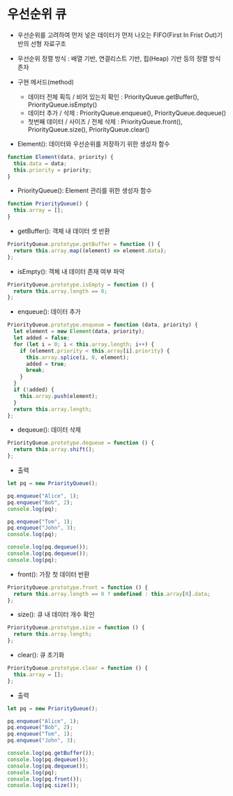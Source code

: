 # 우선순위 큐

- 우선순위를 고려하여 먼저 넣은 데이터가 먼저 나오는 FIFO(First In Frist Out)기반의 선형 자료구조
- 우선순위 정렬 방식 : 배열 기반, 연결리스트 기반, 힙(Heap) 기반 등의 정렬 방식 존자
- 구현 메서드(method)
    - 데이터 전체 획득 / 비어 있는지 확인 : PriorityQueue.getBuffer(), PriorityQueue.isEmpty()
    - 데이터 추가 / 삭제 : PriorityQueue.enqueue(), PriorityQueue.dequeue()
    - 첫번째 데이터 / 사이즈 / 전체 삭제 : PriorityQueue.front(), PriorityQueue.size(), PriorityQueue.clear()
    
- Element(): 데이터와 우선순위를 저장하기 위한 생성자 함수

```jsx
function Element(data, priority) {
  this.data = data;
  this.priority = priority;
}
```

- PriorityQueue(): Element 관리를 위한 생성자 함수

```jsx
function PriorityQueue() {
  this.array = [];
}
```

- getBuffer(): 객체 내 데이터 셋 반환

```jsx
PriorityQueue.prototype.getBuffer = function () {
  return this.array.map((element) => element.data);
};
```

- isEmpty(): 객체 내 데이터 존재 여부 파악

```jsx
PriorityQueue.prototype.isEmpty = function () {
  return this.array.length == 0;
};
```

- enqueue(): 데이터 추가

```jsx
PriorityQueue.prototype.enqueue = function (data, priority) {
  let element = new Element(data, priority);
  let added = false;
  for (let i = 0; i < this.array.length; i++) {
    if (element.priority < this.array[i].priority) {
      this.array.splice(i, 0, element);
      added = true;
      break;
    }
  }
  if (!added) {
    this.array.push(element);
  }
  return this.array.length;
};
```

- dequeue(): 데이터 삭제

```jsx
PriorityQueue.prototype.dequeue = function () {
  return this.array.shift();
};
```

- 출력

```jsx
let pq = new PriorityQueue();

pq.enqueue("Alice", 1);
pq.enqueue("Bob", 2);
console.log(pq);

pq.enqueue("Tom", 1);
pq.enqueue("John", 3);
console.log(pq);

console.log(pq.dequeue());
console.log(pq.dequeue());
console.log(pq);
```

- front(): 가장 첫 데이터 반환

```jsx
PriorityQueue.prototype.front = function () {
  return this.array.length == 0 ? undefined : this.array[0].data;
};
```

- size(): 큐 내 데이터 개수 확인

```jsx
PriorityQueue.prototype.size = function () {
  return this.array.length;
};
```

- clear(): 큐 초기화

```jsx
PriorityQueue.prototype.clear = function () {
  this.array = [];
};
```

- 출력

```jsx
let pq = new PriorityQueue();

pq.enqueue("Alice", 1);
pq.enqueue("Bob", 2);
pq.enqueue("Tom", 1);
pq.enqueue("John", 3);

console.log(pq.getBuffer());
console.log(pq.dequeue());
console.log(pq.dequeue());
console.log(pq);
console.log(pq.front());
console.log(pq.size());
```
